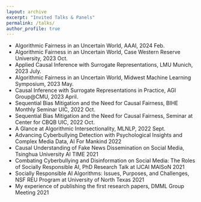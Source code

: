 ```yaml
---
layout: archive
excerpt: "Invited Talks & Panels"
permalink: /talks/
author_profile: true
---
```

- Algorithmic Fairness in an Uncertain World, AAAI, 2024 Feb.
- Algorithmic Fairness in an Uncertain World, Case Western Reserve University, 2023 Oct.
- Applied Causal Inference with Surrogate Representations, LMU Munich, 2023 July.
- Algorithmic Fairness in an Uncertain World, Midwest Machine Learning Symposium, 2023 May.
- Causal Inference with Surrogate Representations in Practice, AGI Group@CMU, 2023 April.
- Sequential Bias Mitigation and the Need for Causal Fairness, BIHE Monthly Seminar UIC, 2022 Oct.
- Sequential Bias Mitigation and the Need for Causal Fairness, Seminar at Center for CBQB UIC, 2022 Oct.
- A Glance at Algorithmic Intersectionality, MLNLP, 2022 Sept.
- Advancing Cyberbullying Detection with Psychological Insights and Complex Media Data,
  AI For Mankind 2022
- Causal Understanding of Fake News Dissemination on Social Media,
  Tsinghua University AI TIME 2021
- Combating Cyberbullying and Disinformation on Social Media: The Roles of Socially Responsible AI,
  PhD Research Talk at IJCAI MAISoN 2021
- Socially Responsible AI Algorithms: Issues, Purposes, and Challenges,
  NSF REU Program at University of North Texas 2021
- My experience of publishing the first research papers,
  DMML Group Meeting 2021
